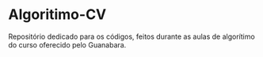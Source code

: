 # Algoritimo-CV
 Repositório dedicado para os códigos, feitos durante as aulas de algorítimo do curso oferecido pelo Guanabara.
